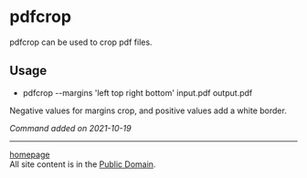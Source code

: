 # pdfcrop
pdfcrop can be used to crop pdf files.

## Usage
- pdfcrop --margins 'left top right bottom' input.pdf output.pdf

Negative values for margins crop, and positive values add a white border.

*Command added on 2021-10-19*

---

[homepage](../index.html)\
All site content is in the [Public Domain](http://unlicense.org/).
